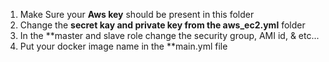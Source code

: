 1. Make Sure your **Aws key** should be present in this folder
2. Change the **secret kay and private key from the aws_ec2.yml** folder
3. In the **master and slave role change the security group, AMI id, & etc... 
4. Put your docker image name in the **main.yml file 
